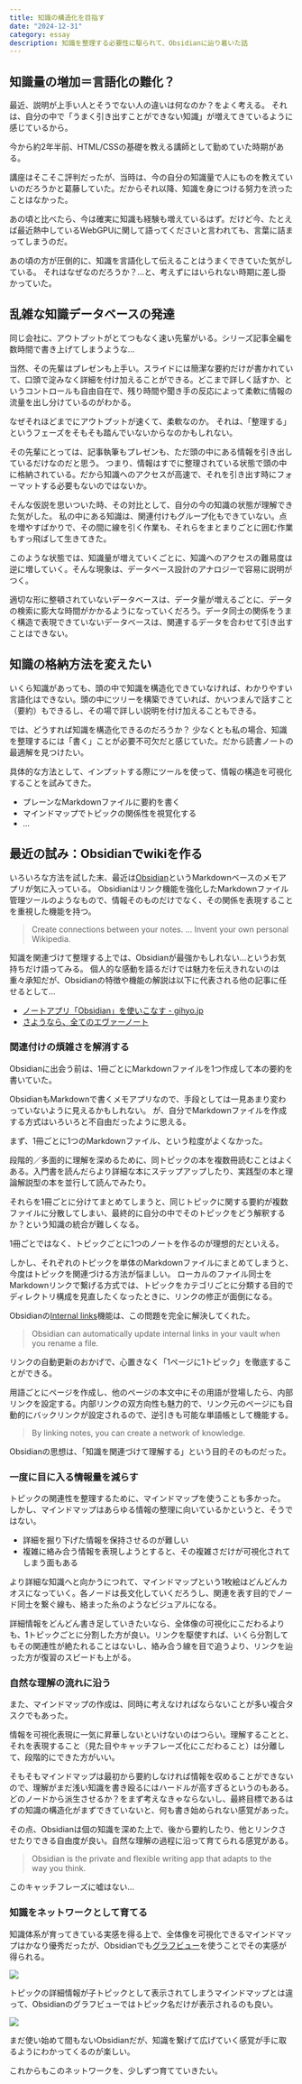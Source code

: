 ```yaml
---
title: 知識の構造化を目指す
date: "2024-12-31"
category: essay
description: 知識を整理する必要性に駆られて、Obsidianに辿り着いた話
---
```


## 知識量の増加＝言語化の難化？

最近、説明が上手い人とそうでない人の違いは何なのか？をよく考える。
それは、自分の中で「うまく引き出すことができない知識」が増えてきているように感じているから。

今から約2年半前、HTML/CSSの基礎を教える講師として勤めていた時期がある。

講座はそこそこ評判だったが、当時は、今の自分の知識量で人にものを教えていいのだろうかと葛藤していた。だからそれ以降、知識を身につける努力を渋ったことはなかった。

あの頃と比べたら、今は確実に知識も経験も増えているはず。だけど今、たとえば最近熱中しているWebGPUに関して語ってくださいと言われても、言葉に詰まってしまうのだ。

あの頃の方が圧倒的に、知識を言語化して伝えることはうまくできていた気がしている。
それはなぜなのだろうか？…と、考えずにはいられない時期に差し掛かっていた。

## 乱雑な知識データベースの発達

同じ会社に、アウトプットがとてつもなく速い先輩がいる。シリーズ記事全編を数時間で書き上げてしまうような…

当然、その先輩はプレゼンも上手い。スライドには簡潔な要約だけが書かれていて、口頭で淀みなく詳細を付け加えることができる。どこまで詳しく話すか、というコントロールも自由自在で、残り時間や聞き手の反応によって柔軟に情報の流量を出し分けているのがわかる。

なぜそれほどまでにアウトプットが速くて、柔軟なのか。
それは、「整理する」というフェーズをそもそも踏んでいないからなのかもしれない。

その先輩にとっては、記事執筆もプレゼンも、ただ頭の中にある情報を引き出しているだけなのだと思う。
つまり、情報はすでに整理されている状態で頭の中に格納されている。だから知識へのアクセスが高速で、それを引き出す時にフォーマットする必要もないのではないか。

そんな仮説を思いついた時、その対比として、自分の今の知識の状態が理解できた気がした。
私の中にある知識は、関連付けもグループ化もできていない。点を増やすばかりで、その間に線を引く作業も、それらをまとまりごとに囲む作業もすっ飛ばして生きてきた。

このような状態では、知識量が増えていくごとに、知識へのアクセスの難易度は逆に増していく。そんな現象は、データベース設計のアナロジーで容易に説明がつく。

適切な形に整頓されていないデータベースは、データ量が増えるごとに、データの検索に膨大な時間がかかるようになっていくだろう。データ同士の関係をうまく構造で表現できていないデータベースは、関連するデータを合わせて引き出すことはできない。

## 知識の格納方法を変えたい

いくら知識があっても、頭の中で知識を構造化できていなければ、わかりやすい言語化はできない。頭の中にツリーを構築できていれば、かいつまんで話すこと（要約）もできるし、その場で詳しい説明を付け加えることもできる。

では、どうすれば知識を構造化できるのだろうか？
少なくとも私の場合、知識を整理するには「書く」ことが必要不可欠だと感じていた。だから読書ノートの最適解を見つけたい。

具体的な方法として、インプットする際にツールを使って、情報の構造を可視化することを試みてきた。

- プレーンなMarkdownファイルに要約を書く
- マインドマップでトピックの関係性を視覚化する
- …

## 最近の試み：Obsidianでwikiを作る

いろいろな方法を試した末、最近は[Obsidian](https://obsidian.md/)というMarkdownベースのメモアプリが気に入っている。
Obsidianはリンク機能を強化したMarkdownファイル管理ツールのようなもので、情報そのものだけでなく、その関係を表現することを重視した機能を持つ。

> Create connections between your notes. ... Invent your own personal Wikipedia.

知識を関連づけて整理する上では、Obsidianが最強かもしれない…というお気持ちだけ語ってみる。
個人的な感動を語るだけでは魅力を伝えきれないのは重々承知だが、Obsidianの特徴や機能の解説は以下に代表される他の記事に任せるとして…

- [ノートアプリ「Obsidian」を使いこなす - gihyo.jp](https://gihyo.jp/list/group/%E3%83%8E%E3%83%BC%E3%83%88%E3%82%A2%E3%83%97%E3%83%AA-Obsidian-%E3%82%92%E4%BD%BF%E3%81%84%E3%81%93%E3%81%AA%E3%81%99)
- [さようなら、全てのエヴァーノート](https://honeshabri.hatenablog.com/entry/Evernote_to_Obsidian)

### 関連付けの煩雑さを解消する

Obsidianに出会う前は、1冊ごとにMarkdownファイルを1つ作成して本の要約を書いていた。

ObsidianもMarkdownで書くメモアプリなので、手段としては一見あまり変わっていないように見えるかもしれない。
が、自分でMarkdownファイルを作成する方式はいろいろと不自由だったように思える。

まず、1冊ごとに1つのMarkdownファイル、という粒度がよくなかった。

段階的／多面的に理解を深めるために、同トピックの本を複数冊読むことはよくある。入門書を読んだらより詳細な本にステップアップしたり、実践型の本と理論解説型の本を並行して読んでみたり。

それらを1冊ごとに分けてまとめてしまうと、同じトピックに関する要約が複数ファイルに分散してしまい、最終的に自分の中でそのトピックをどう解釈するか？という知識の統合が難しくなる。

1冊ごとではなく、トピックごとに1つのノートを作るのが理想的だといえる。

しかし、それぞれのトピックを単体のMarkdownファイルにまとめてしまうと、今度はトピックを関連づける方法が悩ましい。
ローカルのファイル同士をMarkdownリンクで繋げる方式では、トピックをカテゴリごとに分類する目的でディレクトリ構成を見直したくなったときに、リンクの修正が面倒になる。

Obsidianの[Internal links](https://help.obsidian.md/Linking+notes+and+files/Internal+links)機能は、この問題を完全に解決してくれた。

> Obsidian can automatically update internal links in your vault when you rename a file.

リンクの自動更新のおかげで、心置きなく「1ページに1トピック」を徹底することができる。

用語ごとにページを作成し、他のページの本文中にその用語が登場したら、内部リンクを設定する。内部リンクの双方向性も魅力的で、リンク元のページにも自動的にバックリンクが設定されるので、逆引きも可能な単語帳として機能する。

> By linking notes, you can create a network of knowledge.

Obsidianの思想は、「知識を関連づけて理解する」という目的そのものだった。

### 一度に目に入る情報量を減らす

トピックの関連性を整理するために、マインドマップを使うことも多かった。
しかし、マインドマップはあらゆる情報の整理に向いているかというと、そうではない。

- 詳細を掘り下げた情報を保持させるのが難しい
- 複雑に絡み合う情報を表現しようとすると、その複雑さだけが可視化されてしまう面もある

より詳細な知識へと向かうにつれて、マインドマップという1枚絵はどんどんカオスになっていく。各ノードは長文化していくだろうし、関連を表す目的でノード同士を繋ぐ線も、絡まった糸のようなビジュアルになる。

詳細情報をどんどん書き足していきたいなら、全体像の可視化にこだわるよりも、1トピックごとに分割した方が良い。リンクを駆使すれば、いくら分割してもその関連性が絶たれることはないし、絡み合う線を目で追うより、リンクを辿った方が復習のスピードも上がる。

### 自然な理解の流れに沿う

また、マインドマップの作成は、同時に考えなければならないことが多い複合タスクでもあった。

情報を可視化表現に一気に昇華しないといけないのはつらい。理解することと、それを表現すること（見た目やキャッチフレーズ化にこだわること）は分離して、段階的にできた方がいい。

そもそもマインドマップは最初から要約しなければ情報を収めることができないので、理解がまだ浅い知識を書き殴るにはハードルが高すぎるというのもある。
どのノードから派生させるか？をまず考えなきゃならないし、最終目標であるはずの知識の構造化がまずできていないと、何も書き始められない感覚があった。

その点、Obsidianは個の知識を深めた上で、後から要約したり、他とリンクさせたりできる自由度が良い。自然な理解の過程に沿って育てられる感覚がある。

> Obsidian is the private and flexible writing app that adapts to the way you think.

このキャッチフレーズに嘘はない…

### 知識をネットワークとして育てる

知識体系が育ってきている実感を得る上で、全体像を可視化できるマインドマップはかなり優秀だったが、Obsidianでも[グラフビュー](https://help.obsidian.md/Plugins/Graph+view)を使うことでその実感が得られる。

![](../../../assets/blog/2024-knowledge-network/obsidian-graph-view.png)

トピックの詳細情報が子トピックとして表示されてしまうマインドマップとは違って、Obsidianのグラフビューではトピック名だけが表示されるのも良い。

![](../../../assets/blog/2024-knowledge-network/obsidian-graph-view-hover.png)

まだ使い始めて間もないObsidianだが、知識を繋げて広げていく感覚が手に取るようにわかってくるのが楽しい。

これからもこのネットワークを、少しずつ育てていきたい。
